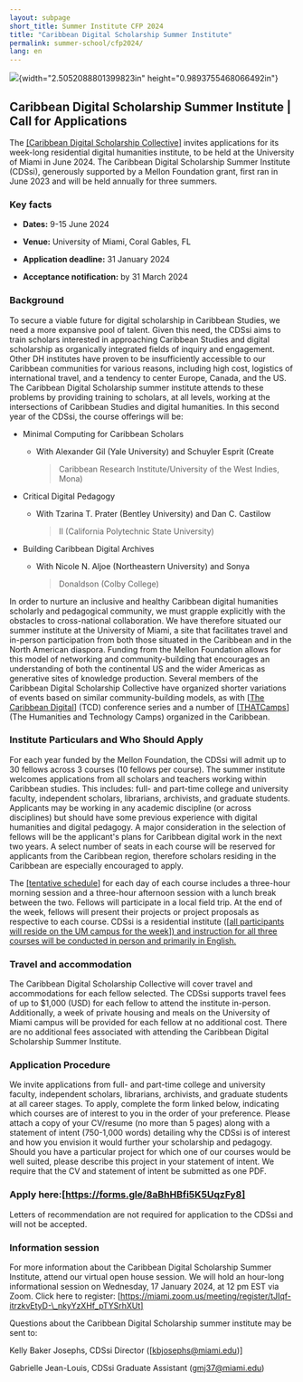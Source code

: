 ```yaml
---
layout: subpage
short_title: Summer Institute CFP 2024
title: "Caribbean Digital Scholarship Summer Institute"
permalink: summer-school/cfp2024/
lang: en
---
```


![](media/image1.png){width="2.5052088801399823in"
height="0.9893755468066492in"}

## Caribbean Digital Scholarship Summer Institute | Call for Applications

The [[<ins>Caribbean Digital Scholarship Collective<ins>]](https://cdscollective.org/) invites
applications for its week-long residential digital humanities institute,
to be held at the University of Miami in June 2024. The Caribbean
Digital Scholarship Summer Institute (CDSsi), generously supported by a
Mellon Foundation grant, first ran in June 2023 and will be held
annually for three summers.


### **Key facts**

-   **Dates:** 9-15 June 2024

-   **Venue:** University of Miami, Coral Gables, FL

-   **Application deadline:** 31 January 2024

-   **Acceptance notification:** by 31 March 2024

### **Background**

To secure a viable future for digital scholarship in Caribbean Studies,
we need a more expansive pool of talent. Given this need, the CDSsi aims
to train scholars interested in approaching Caribbean Studies and
digital scholarship as organically integrated fields of inquiry and
engagement. Other DH institutes have proven to be insufficiently
accessible to our Caribbean communities for various reasons, including
high cost, logistics of international travel, and a tendency to center
Europe, Canada, and the US. The Caribbean Digital Scholarship summer
institute attends to these problems by providing training to scholars,
at all levels, working at the intersections of Caribbean Studies and
digital humanities. In this second year of the CDSsi, the course
offerings will be:

-   Minimal Computing for Caribbean Scholars

    -   With Alexander Gil (Yale University) and Schuyler Esprit (Create
        > Caribbean Research Institute/University of the West Indies,
        > Mona)

-   Critical Digital Pedagogy

    -   With Tzarina T. Prater (Bentley University) and Dan C. Castilow
        > II (California Polytechnic State University)

-   Building Caribbean Digital Archives

    -   With Nicole N. Aljoe (Northeastern University) and Sonya
        > Donaldson (Colby College)

In order to nurture an inclusive and healthy Caribbean digital
humanities scholarly and pedagogical community, we must grapple
explicitly with the obstacles to cross-national collaboration. We have
therefore situated our summer institute at the University of Miami, a
site that facilitates travel and in-person participation from both those
situated in the Caribbean and in the North American diaspora. Funding
from the Mellon Foundation allows for this model of networking and
community-building that encourages an understanding of both the
continental US and the wider Americas as generative sites of knowledge
production. Several members of the Caribbean Digital Scholarship
Collective have organized shorter variations of events based on similar
community-building models, as with [[<ins>The Caribbean
Digital<ins>]](http://caribbeandigitalnyc.net/) (TCD) conference
series and a number of [[<ins>THATCamps<ins>]](https://thatcamp.org/)
(The Humanities and Technology Camps) organized in the Caribbean.

### **Institute Particulars and Who Should Apply**

For each year funded by the Mellon Foundation, the CDSsi will admit up
to 30 fellows across 3 courses (10 fellows per course). The summer
institute welcomes applications from all scholars and teachers working
within Caribbean studies. This includes: full- and part-time college and
university faculty, independent scholars, librarians, archivists, and
graduate students. Applicants may be working in any academic discipline
(or across disciplines) but should have some previous experience with
digital humanities and digital pedagogy. A major consideration in the
selection of fellows will be the applicant's plans for Caribbean
digital work in the next two years. A select number of seats in each
course will be reserved for applicants from the Caribbean region,
therefore scholars residing in the Caribbean are especially encouraged
to apply.

The [[<ins>tentative schedule<ins>]](https://docs.google.com/spreadsheets/d/1D0HKMh6BkElAwR728I6tc43_F24fWdXORM8mYgVM_8s/edit?usp=sharing)
for each day of each course includes a three-hour morning session and a
three-hour afternoon session with a lunch break between the two. Fellows
will participate in a local field trip. At the end of the week, fellows
will present their projects or project proposals as respective to each
course. CDSsi is a residential institute ([<ins>all participants will reside
on the UM campus for the week<ins>]) and instruction for all
three courses will be conducted in person and primarily in English.

### **Travel and accommodation**

The Caribbean Digital Scholarship Collective will cover travel and
accommodations for each fellow selected. The CDSsi supports travel fees
of up to \$1,000 (USD) for each fellow to attend the institute
in-person. Additionally, a week of private housing and meals on the
University of Miami campus will be provided for each fellow at no
additional cost. There are no additional fees associated with attending
the Caribbean Digital Scholarship Summer Institute.

### **Application Procedure**

We invite applications from full- and part-time college and university
faculty, independent scholars, librarians, archivists, and graduate
students at all career stages. To apply, complete the form linked below,
indicating which courses are of interest to you in the order of your
preference. Please attach a copy of your CV/resume (no more than 5
pages) along with a statement of intent (750-1,000 words) detailing why
the CDSsi is of interest and how you envision it would further your
scholarship and pedagogy. Should you have a particular project for which
one of our courses would be well suited, please describe this project in
your statement of intent. We require that the CV and statement of intent
be submitted as one PDF.

### **Apply here:[[<ins>https://forms.gle/8aBhHBfi5K5UqzFy8<ins>]](https://forms.gle/8aBhHBfi5K5UqzFy8)**

Letters of recommendation are not required for application to the CDSsi
and will not be accepted.

### **Information session**

For more information about the Caribbean Digital Scholarship Summer
Institute, attend our virtual open house session. We will hold an
hour-long informational session on Wednesday, 17 January 2024, at 12 pm
EST via Zoom. Click here to register:
[[<ins>https://miami.zoom.us/meeting/register/tJIqf-itrzkvEtyD-\_nkyYzXHf_pTYSrhXUt<ins>]](https://miami.zoom.us/meeting/register/tJIqf-itrzkvEtyD-_nkyYzXHf_pTYSrhXUt)

Questions about the Caribbean Digital Scholarship summer institute may
be sent to:

Kelly Baker Josephs, CDSsi Director ([kbjosephs@miami.edu)]<mark> 

Gabrielle Jean-Louis, CDSsi Graduate Assistant (gmj37@miami.edu)
